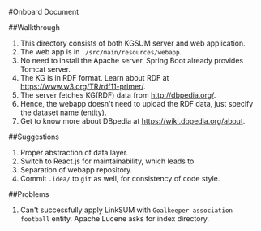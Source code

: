 #Onboard Document

##Walkthrough

1. This directory consists of both KGSUM server and web application.
2. The web app is in `./src/main/resources/webapp`.
3. No need to install the Apache server. Spring Boot already provides Tomcat server.
4. The KG is in RDF format. Learn about RDF at https://www.w3.org/TR/rdf11-primer/.
5. The server fetches KG(RDF) data from http://dbpedia.org/.
6. Hence, the webapp doesn't need to upload the RDF data, just specify the dataset name (entity).
7. Get to know more about DBpedia at https://wiki.dbpedia.org/about.

##Suggestions

1. Proper abstraction of data layer.
2. Switch to React.js for maintainability, which leads to
3. Separation of webapp repository.
4. Commit `.idea/` to `git` as well, for consistency of code style.

##Problems

1. Can't successfully apply LinkSUM with `Goalkeeper association football` entity. Apache Lucene asks for index directory.
